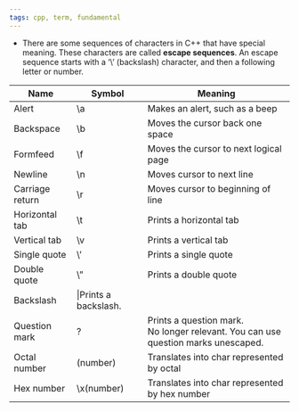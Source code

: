 ```yaml
---
tags: cpp, term, fundamental
---
```


- There are some sequences of characters in C++ that have special meaning. These characters are called **escape sequences**. An escape sequence starts with a ‘\’ (backslash) character, and then a following letter or number.

|Name|Symbol|Meaning|
|---|---|---|
|Alert|\a|Makes an alert, such as a beep|
|Backspace|\b|Moves the cursor back one space|
|Formfeed|\f|Moves the cursor to next logical page|
|Newline|\n|Moves cursor to next line|
|Carriage return|\r|Moves cursor to beginning of line|
|Horizontal tab|\t|Prints a horizontal tab|
|Vertical tab|\v|Prints a vertical tab|
|Single quote|\’|Prints a single quote|
|Double quote|\”|Prints a double quote|
|Backslash|\\|Prints a backslash.|
|Question mark|\?|Prints a question mark.  <br>No longer relevant. You can use question marks unescaped.|
|Octal number|\(number)|Translates into char represented by octal|
|Hex number|\x(number)|Translates into char represented by hex number|